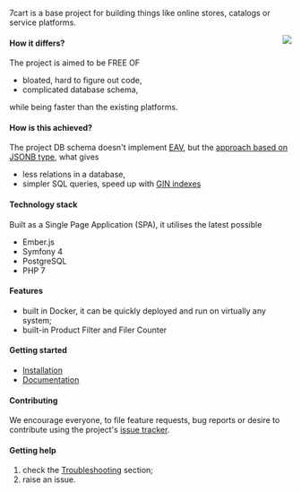 7cart is a base project for building things like online stores, catalogs or service platforms.

<img src="https://user-images.githubusercontent.com/3994818/52857920-51f9e180-3131-11e9-8be2-21e76f4d55ac.png" align="right" />

#### How it differs? 
The project is aimed to be FREE OF
- bloated, hard to figure out code,
- complicated database schema,

while being faster than the existing platforms.

#### How is this achieved?
The project DB schema doesn't implement [EAV][1],
but the [approach based on JSONB type][2],
what gives
* less relations in a database,
* simpler SQL queries,
  speed up with [GIN indexes][8]

#### Technology stack
Built as a Single Page Application (SPA),
it utilises the latest possible
* Ember.js
* Symfony 4
* PostgreSQL
* PHP 7

#### Features
* built in Docker,
it can be quickly deployed and run on virtually any system;
* built-in Product Filter and Filer Counter

#### Getting started
 * [Installation][4]
 * [Documentation][5]

#### Contributing
We encourage everyone, to file feature requests, bug reports or desire to contribute using the project's
[issue tracker](https://github.com/7cart/7cart/issues).

#### Getting help
1. check the [Troubleshooting][6] section;
2. raise an issue.


[1]:https://en.wikipedia.org/wiki/Entity%E2%80%93attribute%E2%80%93value_model
[2]:https://coussej.github.io/2016/01/14/Replacing-EAV-with-JSONB-in-PostgreSQL/
[3]:https://github.com/7cart/7cart/wiki/Requirements
[4]:https://github.com/7cart/7cart/wiki/Installation
[5]:https://github.com/7cart/7cart/wiki
[6]:https://github.com/7cart/7cart/wiki/Troubleshooting
[7]:https://github.com/7cart/7cart/wiki/User-Guide
[8]:https://www.postgresql.org/docs/11/datatype-json.html#JSON-INDEXING


